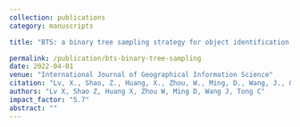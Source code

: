 ```yaml
---
collection: publications
category: manuscripts

title: "BTS: a binary tree sampling strategy for object identification based on deep learning"

permalink: /publication/bts-binary-tree-sampling
date: 2022-04-01
venue: "International Journal of Geographical Information Science"
citation: "Lv, X., Shao, Z., Huang, X., Zhou, W., Ming, D., Wang, J., & Tong, C. BTS: a binary tree sampling strategy for object identification based on deep learning. International Journal of Geographical Information Science, 36(4), 822-848."
authors: "Lv X, Shao Z, Huang X, Zhou W, Ming D, Wang J, Tong C"
impact_factor: "5.7"
abstract: ""
---
```

